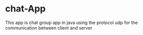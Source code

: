 # chat-App
This app is chat group app in java using the protocol udp for the communication between client and server
